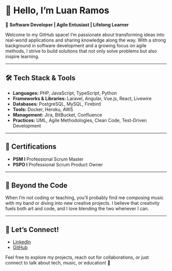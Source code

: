 # 👋 Hello, I’m **Luan Ramos**  

🎯 **Software Developer | Agile Entusiast | Lifelong Learner**  

Welcome to my GitHub space! I’m passionate about transforming ideas into real-world applications and sharing knowledge along the way. With a strong background in software development and a growing focus on agile methods, I strive to build solutions that not only solve problems but also inspire learning.

---

## 🛠 **Tech Stack & Tools**  

- **Languages:** PHP, JavaScript, TypeScript, Python  
- **Frameworks & Libraries:** Laravel, Angular, Vue.js, React, Livewire  
- **Databases:** PostgreSQL, MySQL, Firebird 
- **Tools:** Docker, Heroku, AWS
- **Management:** Jira, BitBucket, Confluence
- **Practices:** UML, Agile Methodologies, Clean Code, Test-Driven Development  

---

## 🎸 **Certifications**  

- **PSM I** Professional Scrum Master  
- **PSPO I** Professional Scrum Product Owner 

---

## 🎸 **Beyond the Code**  

When I’m not coding or teaching, you’ll probably find me composing music with my band or diving into new creative projects. I believe that creativity fuels both art and code, and I love blending the two whenever I can.

---

## 🤝 **Let’s Connect!**  

- [LinkedIn](https://www.linkedin.com/in/luan-ramos/)  
- [GitHub](https://github.com/developerluanramos)  

Feel free to explore my projects, reach out for collaborations, or just connect to talk about tech, music, or education! 🚀
